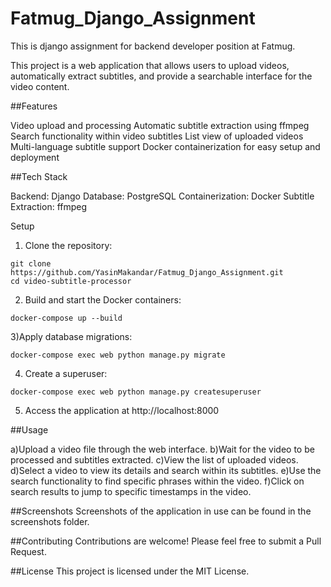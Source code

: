 # Fatmug_Django_Assignment
 This is django assignment for backend developer position at Fatmug.

 This project is a web application that allows users to upload videos, automatically extract subtitles, and provide a searchable interface for the video content.

##Features

Video upload and processing
Automatic subtitle extraction using ffmpeg
Search functionality within video subtitles
List view of uploaded videos
Multi-language subtitle support
Docker containerization for easy setup and deployment

##Tech Stack

Backend: Django
Database: PostgreSQL
Containerization: Docker
Subtitle Extraction: ffmpeg

Setup

1) Clone the repository:
```
git clone https://github.com/YasinMakandar/Fatmug_Django_Assignment.git
cd video-subtitle-processor

```
2) Build and start the Docker containers:

```
docker-compose up --build
```

3)Apply database migrations:

```
docker-compose exec web python manage.py migrate
```

4) Create a superuser:
```
docker-compose exec web python manage.py createsuperuser
```

5) Access the application at http://localhost:8000


##Usage

a)Upload a video file through the web interface.
b)Wait for the video to be processed and subtitles extracted.
c)View the list of uploaded videos.
d)Select a video to view its details and search within its subtitles.
e)Use the search functionality to find specific phrases within the video.
f)Click on search results to jump to specific timestamps in the video.

##Screenshots
Screenshots of the application in use can be found in the screenshots folder.

##Contributing
Contributions are welcome! Please feel free to submit a Pull Request.

##License
This project is licensed under the MIT License.